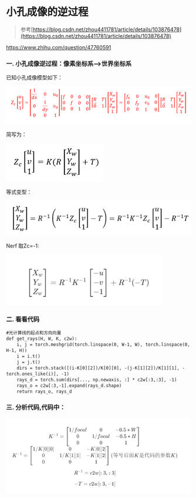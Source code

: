 # 小孔成像的逆过程
> 参考[https://blog.csdn.net/zhou4411781/article/details/103876478](https://blog.csdn.net/zhou4411781/article/details/103876478)

https://www.zhihu.com/question/47760591

### 一. 小孔成像逆过程：像素坐标系-->世界坐标系
已知小孔成像模型如下：

![](.images/9e2005b9.png)

简写为：

![](.images/c8e5b1fd.png)

等式变型：

![](.images/133c72a0.png)

Nerf 取Zc=-1:

![](.images/4f4b5c92.png)
<!--
```math
\left[ \begin{matrix}
X_w \\
Y_w \\
Z_w \\
\end{matrix} \right] = R^{-1}K^{-1} 
\left[ \begin{matrix}
-u \\
-v \\
-1 \\
\end{matrix}  \right] +  R^{-1}(-T)
```
-->

### 二. 看看代码
```
#光计算线的起点和方向向量
def get_rays(H, W, K, c2w):
    i, j = torch.meshgrid(torch.linspace(0, W-1, W), torch.linspace(0, H-1, H))
    i = i.t()
    j = j.t()
    dirs = torch.stack([(i-K[0][2])/K[0][0], -(j-K[1][2])/K[1][1], -torch.ones_like(i)], -1)
    rays_d = torch.sum(dirs[..., np.newaxis, :] * c2w[:3,:3], -1) 
    rays_o = c2w[:3,-1].expand(rays_d.shape)
    return rays_o, rays_d
```

### 三. 分析代码,代码中：
![](.images/1a7f6093.png)
<!--
```math
K^{-1} = \left[ \begin{matrix}
1/focal &0        &-0.5*W \\
0       &1/focal  &-0.5*H \\
0       &0        &1 \\
\end{matrix}  \right]
\\
K^{-1} =
\left[ \begin{matrix}
1/K[0][0]  &0          &-K[0][2] \\
0          &1/K[1][1]  &-K[1][2] \\
0          &0          &1 \\
\end{matrix}  \right] (等号后面K是代码的参数K)

R^{-1} = c2w[:3,:3]

-T =  c2w[:3,-1]
```
-->
